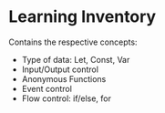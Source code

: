 # Learning Inventory

Contains the respective concepts:

* Type of data: Let, Const, Var
* Input/Output control
* Anonymous Functions
* Event control
* Flow control: if/else, for
